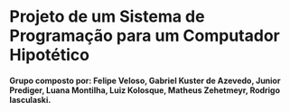 # Projeto de um Sistema de Programação para um Computador Hipotético

#### Grupo composto por: Felipe Veloso, Gabriel Kuster de Azevedo, Junior Prediger, Luana Montilha, Luiz Kolosque, Matheus Zehetmeyr, Rodrigo Iasculaski.
